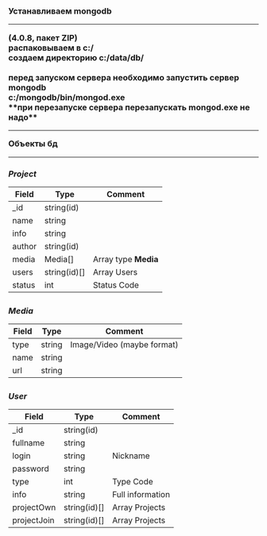 <h3>Устанавливаем mongodb<hr>
<https://www.mongodb.com/download-center/community> (4.0.8, пакет ZIP)<br>
распаковываем в c:/ <br>
создаем директорию c:/data/db/<br><br>
перед запуском сервера необходимо запустить сервер mongodb<br>
c:/mongodb/bin/mongod.exe<br>
**при перезапуске сервера перезапускать mongod.exe не надо**
<hr>
 Объекты бд
<hr>
<h5> Project

|Field|Type|Comment|
|---------------|----------------|-------------|
|_id|string(id)||
|name|string||
|info|string||
|author|string(id)||
|media|Media[]|Array type **Media**|
|users|string(id)[]|Array Users|
|status|int|Status Code|

<h5> Media

|Field|Type|Comment|
|---------------|----------------|-------------|
|type|string|Image/Video (maybe format)|
|name|string||
|url|string||

<h5> User

|Field|Type|Comment|
|---------------|----------------|-------------|
|_id|string(id)||
|fullname|string||
|login|string| Nickname|
|password|string||
|type|int|Type Code|
|info|string|Full information|
|projectOwn|string(id)[]|Array Projects|
|projectJoin|string(id)[]|Array Projects|



